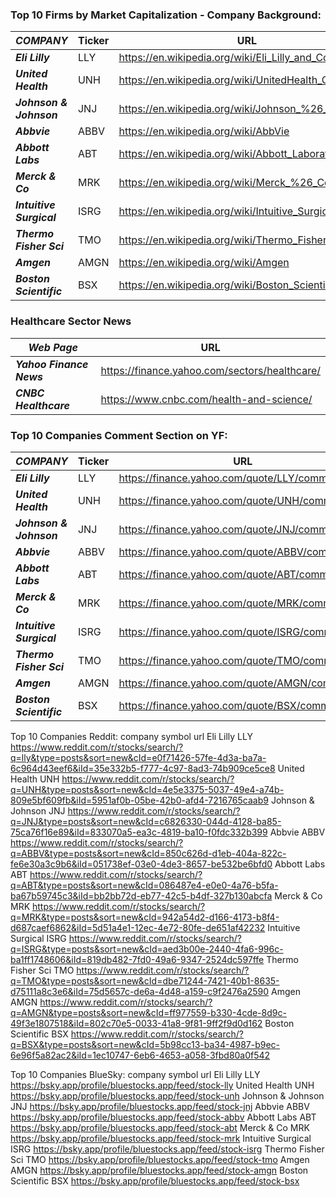 ### Top 10 Firms by Market Capitalization - Company Background:

| ***COMPANY***             | Ticker | URL                                                       |
|---------------------------|--------|-----------------------------------------------------------|
| ***Eli Lilly***           | LLY    | <https://en.wikipedia.org/wiki/Eli_Lilly_and_Company>     |
| ***United Health***       | UNH    | <https://en.wikipedia.org/wiki/UnitedHealth_Group>        |
| ***Johnson & Johnson***   | JNJ    | <https://en.wikipedia.org/wiki/Johnson_%26_Johnson>       |
| ***Abbvie***              | ABBV   | <https://en.wikipedia.org/wiki/AbbVie>                    |
| ***Abbott Labs***         | ABT    | <https://en.wikipedia.org/wiki/Abbott_Laboratories>       |
| ***Merck & Co***          | MRK    | <https://en.wikipedia.org/wiki/Merck_%26_Co.>             |
| ***Intuitive Surgical***  | ISRG   | <https://en.wikipedia.org/wiki/Intuitive_Surgical>        |
| ***Thermo Fisher Sci***   | TMO    | <https://en.wikipedia.org/wiki/Thermo_Fisher_Scientific>  |
| ***Amgen***               | AMGN   | <https://en.wikipedia.org/wiki/Amgen>                     |
| ***Boston Scientific***   | BSX    | <https://en.wikipedia.org/wiki/Boston_Scientific>         |
  
  
### Healthcare Sector News

| ***Web Page***            | URL                                                       |
|---------------------------|-----------------------------------------------------------|
| ***Yahoo Finance News***  | <https://finance.yahoo.com/sectors/healthcare/>           |
| ***CNBC Healthcare***     | <https://www.cnbc.com/health-and-science/>                |



### Top 10 Companies Comment Section on YF:

| ***COMPANY***             | Ticker | URL                                                       |
|---------------------------|--------|-----------------------------------------------------------|
| ***Eli Lilly***           | LLY    | <https://finance.yahoo.com/quote/LLY/community/>          |
| ***United Health***       | UNH    | <https://finance.yahoo.com/quote/UNH/community/>          |
| ***Johnson & Johnson***   | JNJ    | <https://finance.yahoo.com/quote/JNJ/community/>          |
| ***Abbvie***              | ABBV   | <https://finance.yahoo.com/quote/ABBV/community/>         |
| ***Abbott Labs***         | ABT    | <https://finance.yahoo.com/quote/ABT/community/>          |
| ***Merck & Co***          | MRK    | <https://finance.yahoo.com/quote/MRK/community/>          |
| ***Intuitive Surgical***  | ISRG   | <https://finance.yahoo.com/quote/ISRG/community/>         |
| ***Thermo Fisher Sci***   | TMO    | <https://finance.yahoo.com/quote/TMO/community/>          |
| ***Amgen***               | AMGN   | <https://finance.yahoo.com/quote/AMGN/community/>         |
| ***Boston Scientific***   | BSX    | <https://finance.yahoo.com/quote/BSX/community/>          |



Top 10 Companies Reddit:
company
symbol
url
Eli Lilly
LLY
https://www.reddit.com/r/stocks/search/?q=lly&type=posts&sort=new&cId=e0f71426-57fe-4d3a-ba7a-6c964d43eef6&iId=35e332b5-f777-4c97-8ad3-74b909ce5ce8
United Health
UNH
https://www.reddit.com/r/stocks/search/?q=UNH&type=posts&sort=new&cId=4e5e3375-5037-49e4-a74b-809e5bf609fb&iId=5951af0b-05be-42b0-afd4-7216765caab9
Johnson & Johnson
JNJ
https://www.reddit.com/r/stocks/search/?q=JNJ&type=posts&sort=new&cId=c6826330-044d-4128-ba85-75ca76f16e89&iId=833070a5-ea3c-4819-ba10-f0fdc332b399
Abbvie
ABBV
https://www.reddit.com/r/stocks/search/?q=ABBV&type=posts&sort=new&cId=850c626d-d1eb-404a-822c-fe6e30a3c9b6&iId=051738ef-03e0-4de3-8657-be532be6bfd0
Abbott Labs
ABT
https://www.reddit.com/r/stocks/search/?q=ABT&type=posts&sort=new&cId=086487e4-e0e0-4a76-b5fa-ba67b59745c3&iId=bb2bb72d-eb77-42c5-b4df-327b130abcfa
Merck & Co
MRK
https://www.reddit.com/r/stocks/search/?q=MRK&type=posts&sort=new&cId=942a54d2-d166-4173-b8f4-d687caef6862&iId=5d51a4e1-12ec-4e72-80fe-de651af42232
Intuitive Surgical
ISRG
https://www.reddit.com/r/stocks/search/?q=ISRG&type=posts&sort=new&cId=aed3b00e-2440-4fa6-996c-ba1ff1748606&iId=819db482-7fd0-49a6-9347-2524dc597ffe
Thermo Fisher Sci
TMO
https://www.reddit.com/r/stocks/search/?q=TMO&type=posts&sort=new&cId=dbe71244-7421-40b1-8635-d75111a8c3e6&iId=75d5657c-de6a-4d48-a159-c9f2476a2590
Amgen
AMGN
https://www.reddit.com/r/stocks/search/?q=AMGN&type=posts&sort=new&cId=ff977559-b330-4cde-8d9c-49f3e1807518&iId=802c70e5-0033-41a8-9f81-9ff2f9d0d162
Boston Scientific
BSX
https://www.reddit.com/r/stocks/search/?q=BSX&type=posts&sort=new&cId=5b98cc13-ba34-4987-b9ec-6e96f5a82ac2&iId=1ec10747-6eb6-4653-a058-3fbd80a0f542














Top 10 Companies BlueSky:
company
symbol
url
Eli Lilly
LLY
https://bsky.app/profile/bluestocks.app/feed/stock-lly
United Health
UNH
https://bsky.app/profile/bluestocks.app/feed/stock-unh
Johnson & Johnson
JNJ
https://bsky.app/profile/bluestocks.app/feed/stock-jnj
Abbvie
ABBV
https://bsky.app/profile/bluestocks.app/feed/stock-abbv
Abbott Labs
ABT
https://bsky.app/profile/bluestocks.app/feed/stock-abt
Merck & Co
MRK
https://bsky.app/profile/bluestocks.app/feed/stock-mrk
Intuitive Surgical
ISRG
https://bsky.app/profile/bluestocks.app/feed/stock-isrg
Thermo Fisher Sci
TMO
https://bsky.app/profile/bluestocks.app/feed/stock-tmo
Amgen
AMGN
https://bsky.app/profile/bluestocks.app/feed/stock-amgn
Boston Scientific
BSX
https://bsky.app/profile/bluestocks.app/feed/stock-bsx




